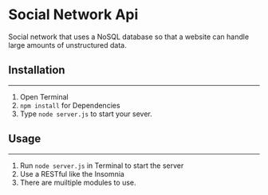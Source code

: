 # Social Network Api

Social network that uses a NoSQL database
so that a website can handle large amounts of unstructured data.

## Installation
---
1. Open Terminal
2. `npm install` for Dependencies
3. Type `node server.js` to start your sever.

## Usage
---
1. Run `node server.js` in Terminal to start the server
2. Use a RESTful like the Insomnia
3. There are muiltiple modules to use.
